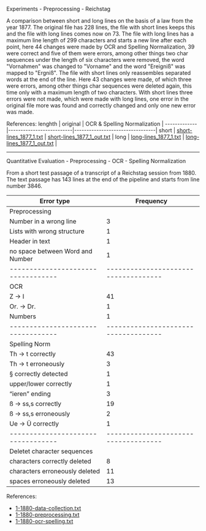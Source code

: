 Experiments - Preprocessing - Reichstag

A comparison between short and long lines on the basis of a law from the year 1877. The original file has 228 lines, the file with short lines keeps this and the file with long lines comes now on 73. The file with long lines has a maximum line length of 299 characters and starts a new line after each point, here 44 changes were made by OCR and Spelling Normalization, 39 were correct and five of them were errors, among other things two char sequences under the length of six characters were removed, the word "Vornahmen" was changed to "Vorname" and the word "Ereigniß" was mapped to "Ergniß". The file with short lines only reassembles separated words at the end of the line. Here 43 changes were made, of which three were errors, among other things char sequences were deleted again, this time only with a maximum length of two characters. With short lines three errors were not made, which were made with long lines, one error in the original file more was found and correctly changed and only one new error was made.  

References:
 lenghth      | original                 | OCR & Spelling Normalization    |
 -------------|--------------------------|---------------------------------|
 short        | [short-lines_1877_1.txt](./short-lines_1877_1.txt)   | [short-lines_1877_1_out.txt](short-lines_1877_1_out.txt)      |
 long         | [long-lines_1877_1.txt](long-lines_1877_1.txt)    | [long-lines_1877_1_out.txt](long-lines_1877_1_out.txt)       |
 
 ____________________________________________________________________________________


Quantitative Evaluation - Preprocessing - OCR - Spelling Normalization

From a short test passage of a transcript of a Reichstag session from 1880. The text passage has 143 lines at the end of the pipeline and starts from line number 3846.

Error type                        | Frequency                          |
----------------------------------|------------------------------------|
Preprocessing                     |                                    |
Number in a wrong line            |      3                             |
Lists with wrong structure        |      1                             |
Header in text                    |      1                             |
no space between Word and Number  |      1                             |
----------------------------------|------------------------------------|
OCR                               |                                    |
Z -> I                            |     41                             |
Or. -> Dr.                        |      1                             |
Numbers                           |      1                             |
----------------------------------|------------------------------------|
Spelling Norm                     |                                    |
Th -> t correctly                 |     43                             |
Th -> t erroneously               |      3                             |
§ correctly detected              |      1                             |
upper/lower correctly             |      1                             |
“ieren” ending                    |      3                             |
ß -> ss,s correctly               |     19                             |
ß -> ss,s erroneously             |      2                             |
Ue -> Ü correctly                 |      1                             |
----------------------------------|------------------------------------|
Deletet character sequences       |                                    |                   
characters correctly deleted      |      8                             |
characters erroneously deleted    |     11                             |
spaces erroneously deleted        |     13                             |


References:
- [1-1880-data-collection.txt](1-1880-data-collection.txt)
- [1-1880-preprocessing.txt](1-1880-preprocessing.txt)
- [1-1880-ocr-spelling.txt](1-1880-ocr-spelling.txt)


